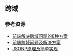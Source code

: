 ## 跨域

### 参考资源

- [前端解决跨域问题的8种方案](http://www.cnblogs.com/JChen666/p/3399951.html)
- [前端跨域问题及解决方案](https://github.com/wengjq/Blog/issues/2)
- [JSONP原理及简单实现](https://juejin.im/entry/59a5a194f265da24734447f2)
